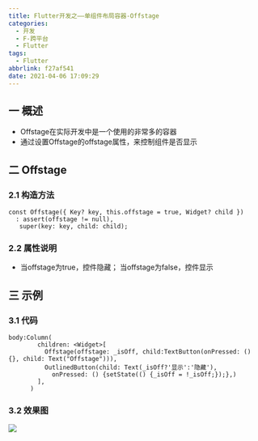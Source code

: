 ```yaml
---
title: Flutter开发之——单组件布局容器-Offstage
categories:
  - 开发
  - F-跨平台
  - Flutter
tags:
  - Flutter
abbrlink: f27af541
date: 2021-04-06 17:09:29
---
```

## 一 概述

* Offstage在实际开发中是一个使用的非常多的容器
* 通过设置Offstage的offstage属性，来控制组件是否显示

<!--more-->

## 二 Offstage

### 2.1 构造方法

```
const Offstage({ Key? key, this.offstage = true, Widget? child })
  : assert(offstage != null),
   super(key: key, child: child);
```

### 2.2 属性说明

* 当offstage为true，控件隐藏； 当offstage为false，控件显示

## 三 示例

### 3.1 代码

```
body:Column(
        children: <Widget>[
          Offstage(offstage: _isOff, child:TextButton(onPressed: () {}, child: Text("Offstage"))),
          OutlinedButton(child: Text(_isOff?'显示':'隐藏'),
            onPressed: () {setState(() {_isOff = !_isOff;});},)
        ],
      )
```

### 3.2 效果图

![][1]


[1]:https://cdn.jsdelivr.net/gh/PGzxc/CDN/blog-flutter/flutter-offstage-sample.gif
